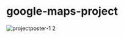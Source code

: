 # google-maps-project
![projectposter-1 2](https://user-images.githubusercontent.com/47872208/169707202-36783cd1-959e-4275-983a-bdc6c661856e.png)

